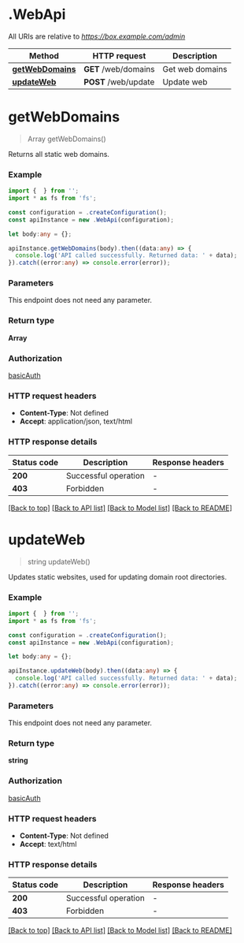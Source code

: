 # .WebApi

All URIs are relative to *https://box.example.com/admin*

Method | HTTP request | Description
------------- | ------------- | -------------
[**getWebDomains**](WebApi.md#getWebDomains) | **GET** /web/domains | Get web domains
[**updateWeb**](WebApi.md#updateWeb) | **POST** /web/update | Update web


# **getWebDomains**
> Array<WebDomain> getWebDomains()

Returns all static web domains.

### Example


```typescript
import {  } from '';
import * as fs from 'fs';

const configuration = .createConfiguration();
const apiInstance = new .WebApi(configuration);

let body:any = {};

apiInstance.getWebDomains(body).then((data:any) => {
  console.log('API called successfully. Returned data: ' + data);
}).catch((error:any) => console.error(error));
```


### Parameters
This endpoint does not need any parameter.


### Return type

**Array<WebDomain>**

### Authorization

[basicAuth](README.md#basicAuth)

### HTTP request headers

 - **Content-Type**: Not defined
 - **Accept**: application/json, text/html


### HTTP response details
| Status code | Description | Response headers |
|-------------|-------------|------------------|
**200** | Successful operation |  -  |
**403** | Forbidden |  -  |

[[Back to top]](#) [[Back to API list]](README.md#documentation-for-api-endpoints) [[Back to Model list]](README.md#documentation-for-models) [[Back to README]](README.md)

# **updateWeb**
> string updateWeb()

Updates static websites, used for updating domain root directories.

### Example


```typescript
import {  } from '';
import * as fs from 'fs';

const configuration = .createConfiguration();
const apiInstance = new .WebApi(configuration);

let body:any = {};

apiInstance.updateWeb(body).then((data:any) => {
  console.log('API called successfully. Returned data: ' + data);
}).catch((error:any) => console.error(error));
```


### Parameters
This endpoint does not need any parameter.


### Return type

**string**

### Authorization

[basicAuth](README.md#basicAuth)

### HTTP request headers

 - **Content-Type**: Not defined
 - **Accept**: text/html


### HTTP response details
| Status code | Description | Response headers |
|-------------|-------------|------------------|
**200** | Successful operation |  -  |
**403** | Forbidden |  -  |

[[Back to top]](#) [[Back to API list]](README.md#documentation-for-api-endpoints) [[Back to Model list]](README.md#documentation-for-models) [[Back to README]](README.md)


